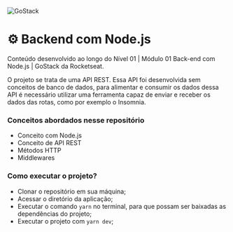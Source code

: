 <img alt="GoStack" src="https://storage.googleapis.com/golden-wind/bootcamp-gostack/header-desafios.png" />

# ⚙️ Backend com Node.js
Conteúdo desenvolvido ao longo do Nível 01 | Módulo 01 Back-end com Node.js | GoStack da Rocketseat.

O projeto se trata de uma API REST. Essa API foi desenvolvida sem conceitos de banco de dados, para alimentar e consumir os dados dessa API é necessário utilizar uma ferramenta 
capaz de enviar e receber os dados das rotas, como por exemplo o Insomnia.

### Conceitos abordados nesse repositório

- Conceito com Node.js
- Conceito de API REST
- Métodos HTTP
- Middlewares

### Como executar o projeto?

- Clonar o repositório em sua máquina;
- Acessar o diretório da aplicação;
- Executar o comando `yarn` no terminal, para que possam ser baixadas as dependências do projeto;
- Executar o projeto com `yarn dev`;

